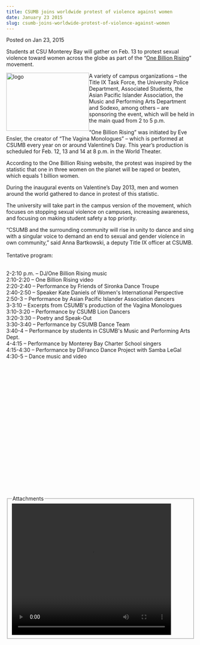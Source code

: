 ```yaml
---
title: CSUMB joins worldwide protest of violence against women
date: January 23 2015
slug: csumb-joins-worldwide-protest-of-violence-against-women
---
```


 



<span class="date">Posted on Jan 23, 2015    </span>
<p>Students at CSU Monterey Bay will gather on Feb. 13 to protest
sexual violence toward women across the globe as part of the
&#x201C;<a href="https://onebillionrising.org" rel="nofollow">One Billion
Rising</a>&#x201D; movement.</p>
<p><img alt="logo" src="https://news.csumb.edu/sites/default/files/65/attachments/news/images/logo_for_web.jpg" style="width:221px; height:155px; float:left">A variety of campus
organizations &#x2013; the Title IX Task Force, the University Police
Department, Associated Students, the Asian Pacific Islander
Association, the Music and Performing Arts Department and Sodexo,
among others &#x2013; are sponsoring the event, which will be held in the
main quad from 2 to 5 p.m.</img></p>
<p>&#x201C;One Billion Rising&#x201D; was initiated by Eve Ensler, the creator of
&#x201C;The Vagina Monologues&#x201D; &#x2013; which is performed at CSUMB every year on
or around Valentine&#x2019;s Day. This year&#x2019;s production is scheduled for
Feb. 12, 13 and 14 at 8 p.m. in the World Theater.</p>
<p>According to the One Billion Rising website, the protest was
inspired by the statistic that one in three women on the planet
will be raped or beaten, which equals 1 billion women.</p>
<p>During the inaugural events on Valentine&#x2019;s Day 2013, men and
women around the world gathered to dance in protest of this
statistic.</p>
<p>The university will take part in the campus version of the
movement, which focuses on stopping sexual violence on campuses,
increasing awareness, and focusing on making student safety a top
priority.</p>
<p>&#x201C;CSUMB and the surrounding community will rise in unity to dance
and sing with a singular voice to demand an end to sexual and
gender violence in own community,&#x201D; said Anna Bartkowski, a deputy
Title IX officer at CSUMB.<br>
<br>
Tentative program:</br></br></p>
<p>2-2:10 p.m. &#x2013; DJ/One Billion Rising music<br>
2:10-2:20 &#x2013; One Billion Rising video<br>
2:20-2:40 &#x2013; Performance by Friends of Sironka Dance Troupe<br>
2:40-2:50 &#x2013; Speaker Kate Daniels of Women&apos;s International
Perspective<br>
2:50-3 &#x2013; Performance by Asian Pacific Islander Association
dancers<br>
3-3:10 &#x2013; Excerpts from CSUMB&apos;s production of the Vagina
Monologues<br>
3:10-3:20 &#x2013; Performance by CSUMB Lion Dancers<br>
3:20-3:30 &#x2013; Poetry and Speak-Out<br>
3:30-3:40 &#x2013; Performance by CSUMB Dance Team<br>
3:40-4 &#x2013; Performance by students in CSUMB&apos;s Music and Performing
Arts Dept.<br>
4-4:15 &#x2013; Performance by Monterey Bay Charter School singers<br>
4:15-4:30 &#x2013; Performance by DiFranco Dance Project with Samba
LeGal&#xA0;<br>
4:30-5 &#x2013; Dance music and video&#xA0;<br>
&#xA0;</br></br></br></br></br></br></br></br></br></br></br></br></br></p>
<p><br>
&#xA0;</br></p>
<p>&#xA0;</p>
<p><br>
&#xA0;</br></p>
<fieldset class="fieldgroup group-attachments">
<legend>Attachments</legend>
<div class="field field-type-emvideo field-field-attach-video">
<div class="field-items">
<div class="field-item odd">
<div class="emvideo emvideo-video emvideo-youtube">
<div class="emfield-emvideo emfield-emvideo-youtube">
<div id="emvideo-youtube-flash-wrapper-1">
<!--<object type="application/x-shockwave-flash" height="350" width="425" data="https://www.youtube.com/v/gl2AO-7Vlzk&amp;rel=0&amp;enablejsapi=1&amp;playerapiid=ytplayer&amp;fs=1" id="emvideo-youtube-flash-1">
          <param name="movie" value="https://www.youtube.com/v/gl2AO-7Vlzk&amp;rel=0&amp;enablejsapi=1&amp;playerapiid=ytplayer&amp;fs=1" />
          <param name="allowScriptAccess" value="sameDomain"/>
          <param name="quality" value="best"/>
          <param name="allowFullScreen" value="true"/>
          <param name="bgcolor" value="#FFFFFF"/>
          <param name="scale" value="noScale"/>
          <param name="salign" value="TL"/>
          <param name="FlashVars" value="playerMode=embedded" />
          <param name="wmode" value="transparent" />
        </object>-->
<video controls="" width="425" height="350">
<source src="https://r3---sn-o097znez.googlevideo.com/videoplayback?expire=1422337641&amp;signature=F51AA38A74B4B331721BEB35DBC7376B8874427D.A6F8A917CCE7DEB4F83086ABA4A563B1A1D4E055&amp;source=youtube&amp;mm=31&amp;sparams=dur,id,initcwndbps,ip,ipbits,itag,mm,ms,mv,pl,ratebypass,source,upn,expire&amp;key=yt5&amp;ipbits=0&amp;initcwndbps=4356250&amp;ip=198.189.249.65&amp;mv=m&amp;upn=qIsBF0OLZrg&amp;dur=179.699&amp;id=o-AIX-NLXV0JJCmWzxc4FTzE1ERgEzJKv2eJQnX901raHR&amp;sver=3&amp;itag=18&amp;pl=23&amp;mt=1422315984&amp;ratebypass=yes&amp;fexp=900718,907263,916104,923368,927622,929821,930676,936121,9406392,941004,943917,947225,948124,952302,952605,952901,955301,957103,957105,957201,959701&amp;ms=au&amp;name=gl2AO-7Vlzk" type="video/mp4"/></video></div>
</div>
</div>
</div>
</div>
</div>
</fieldset>





```
